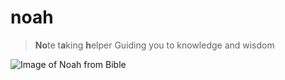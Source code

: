 # noah

> **No**te t**a**king **h**elper
> Guiding you to knowledge and wisdom

![Image of Noah from Bible](https://r.meain.io/m/PgBKCfyrmDOeFXZTkYpjzAop)
